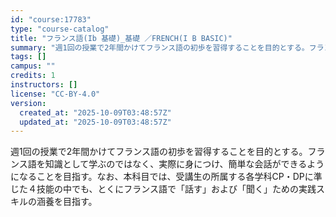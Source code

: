 ```yaml
---
id: "course:17783"
type: "course-catalog"
title: "フランス語(Ib 基礎)_基礎 ／FRENCH(I B BASIC)"
summary: "週1回の授業で2年間かけてフランス語の初歩を習得することを目的とする。フランス語を知識として学ぶのではなく、実際に身につけ、簡単な会話ができるようになることを目指す。なお、本科目では、受講生の所属する各学科CP・DPに準じた４技能の中でも、…"
tags: []
campus: ""
credits: 1
instructors: []
license: "CC-BY-4.0"
version:
  created_at: "2025-10-09T03:48:57Z"
  updated_at: "2025-10-09T03:48:57Z"
---
```

週1回の授業で2年間かけてフランス語の初歩を習得することを目的とする。フランス語を知識として学ぶのではなく、実際に身につけ、簡単な会話ができるようになることを目指す。なお、本科目では、受講生の所属する各学科CP・DPに準じた４技能の中でも、とくにフランス語で「話す」および「聞く」ための実践スキルの涵養を目指す。
